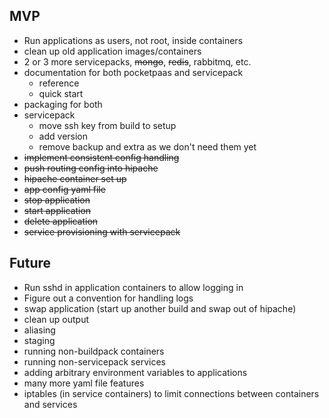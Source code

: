 ## MVP

* Run applications as users, not root, inside containers
* clean up old application images/containers
* 2 or 3 more servicepacks, <strike>mongo</strike>, <strike>redis</strike>, rabbitmq, etc.
* documentation for both pocketpaas and servicepack
  * reference
  * quick start
* packaging for both
* servicepack
  * move ssh key from build to setup
  * add version
  * remove backup and extra as we don't need them yet
* <strike>implement consistent config handling</strike>
* <strike>push routing config into hipache</strike>
* <strike>hipache container set up</strike>
* <strike>app config yaml file</strike>
* <strike>stop application</strike>
* <strike>start application</strike>
* <strike>delete application</strike>
* <strike>service provisioning with servicepack</strike>

## Future

* Run sshd in application containers to allow logging in
* Figure out a convention for handling logs
* swap application (start up another build and swap out of hipache)
* clean up output
* aliasing
* staging
* running non-buildpack containers
* running non-servicepack services
* adding arbitrary environment variables to applications
* many more yaml file features
* iptables (in service containers) to limit connections between containers and services
